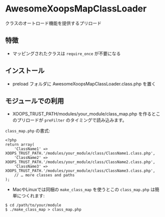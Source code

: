 # AwesomeXoopsMapClassLoader

クラスのオートロード機能を提供するプリロード

## 特徴

* マッピングされたクラスは ```require_once``` が不要になる

## インストール

* preload フォルダに AwesomeXoopsMapClassLoader.class.php を置く


## モジュールでの利用

* XOOPS_TRUST_PATH/modules/your_module/class_map.php を作るとこのプリロードが ```preFilter``` のタイミングで読み込みます。

```class_map.php``` の書式:

```
<?php
return array(
	'ClassName1' => XOOPS_TRUST_PATH.'/modules/your_module/class/ClassName1.class.php',
	'ClassName2' => XOOPS_TRUST_PATH.'/modules/your_module/class/ClassName2.class.php',
	'ClassName3' => XOOPS_TRUST_PATH.'/modules/your_module/class/ClassName3.class.php',
	// … more classes and paths
);

```

* MacやLinuxでは同梱の ```make_class_map``` を使うとこの ```class_map.php``` は簡単につくれます:

```
$ cd /path/to/your/module
$ ./make_class_map > class_map.php
```
